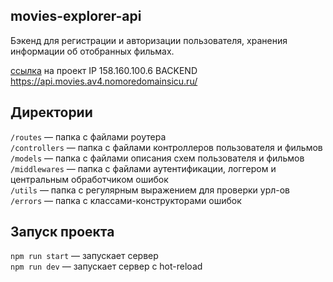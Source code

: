 ## movies-explorer-api

Бэкенд для регистрации и авторизации пользователя, хранения информации об отобранных фильмах.

[ссылка](https://github.com/Ragna-A4/movies-explorer-api) на проект
IP 158.160.100.6
BACKEND https://api.movies.av4.nomoredomainsicu.ru/

## Директории

`/routes` — папка с файлами роутера  
`/controllers` — папка с файлами контроллеров пользователя и фильмов   
`/models` — папка с файлами описания схем пользователя и фильмов 
`/middlewares` — папка с файлами аутентификации, логгером и центральным обработчиком ошибок  
`/utils` — папка с регулярным выражением для проверки урл-ов  
`/errors` — папка с классами-конструкторами ошибок  

## Запуск проекта

`npm run start` — запускает сервер   
`npm run dev` — запускает сервер с hot-reload
